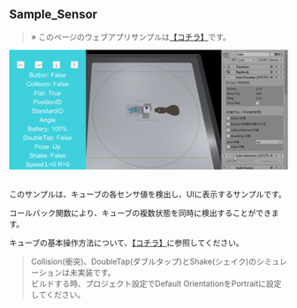 ## Sample_Sensor

> ※ このページのウェブアプリサンプルは[【コチラ】](https://morikatron.github.io/t4u/sample/sensor2_2_0/)です。

<div align="center">
<img src="/docs/res/samples/sensor.gif">
</div>

<br>

このサンプルは、キューブの各センサ値を検出し、UIに表示するサンプルです。

コールバック関数により、キューブの複数状態を同時に検出することができます。

キューブの基本操作方法について、[【コチラ】](https://github.com/TakeshiYaeda/unity-toio-simulator/blob/develop_jyo/docs/usage_simulator.md#45-%E6%93%8D%E4%BD%9C%E6%96%B9%E6%B3%95-cubeinteraction)に参照してください。

> Collision(衝突)、DoubleTap(ダブルタップ)とShake(シェイク)のシミュレーションは未実装です。<br>
> ビルドする時、プロジェクト設定でDefault OrientationをPortraitに設定してください。
